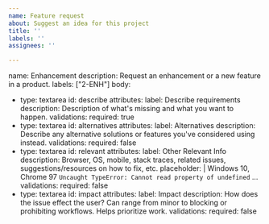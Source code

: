 ```yaml
---
name: Feature request
about: Suggest an idea for this project
title: ''
labels: ''
assignees: ''

---
```


name: Enhancement
description: Request an enhancement or a new feature in a product.
labels: ["2-ENH"]
body:
  - type: textarea
    id: describe
    attributes:
      label: Describe requirements
      description: Description of what's missing and what you want to happen.
    validations:
      required: true
  - type: textarea
    id: alternatives
    attributes:
      label: Alternatives
      description: Describe any alternative solutions or features you've considered using instead.
    validations:
      required: false
  - type: textarea
    id: relevant
    attributes:
      label: Other Relevant Info
      description: Browser, OS, mobile, stack traces, related issues, suggestions/resources on how to fix, etc.
      placeholder: |
        Windows 10, Chrome 97
        `Uncaught TypeError: Cannot read property of undefined`
        ...
    validations:
      required: false
  - type: textarea
    id: impact
    attributes:
      label: Impact
      description: How does the issue effect the user? Can range from minor to blocking or prohibiting workflows. Helps prioritize work.
    validations:
      required: false
